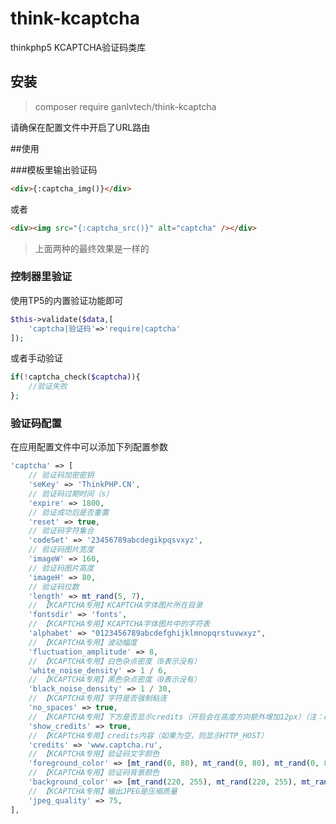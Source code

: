 # think-kcaptcha

thinkphp5 KCAPTCHA验证码类库

## 安装

> composer require ganlvtech/think-kcaptcha

请确保在配置文件中开启了URL路由

##使用

###模板里输出验证码

```html
<div>{:captcha_img()}</div>
```

或者

```html
<div><img src="{:captcha_src()}" alt="captcha" /></div>
```

> 上面两种的最终效果是一样的

### 控制器里验证

使用TP5的内置验证功能即可

```php
$this->validate($data,[
    'captcha|验证码'=>'require|captcha'
]);
```

或者手动验证

```php
if(!captcha_check($captcha)){
    //验证失败
};
```

### 验证码配置

在应用配置文件中可以添加下列配置参数

```php
'captcha' => [
    // 验证码加密密钥
    'seKey' => 'ThinkPHP.CN',
    // 验证码过期时间（s）
    'expire' => 1800,
    // 验证成功后是否重置
    'reset' => true,
    // 验证码字符集合
    'codeSet' => '23456789abcdegikpqsvxyz',
    // 验证码图片宽度
    'imageW' => 160,
    // 验证码图片高度
    'imageH' => 80,
    // 验证码位数
    'length' => mt_rand(5, 7),
    // 【KCAPTCHA专用】KCAPTCHA字体图片所在目录
    'fontsdir' => 'fonts',
    // 【KCAPTCHA专用】KCAPTCHA字体图片中的字符表
    'alphabet' => "0123456789abcdefghijklmnopqrstuvwxyz",
    // 【KCAPTCHA专用】波动幅度
    'fluctuation_amplitude' => 8,
    // 【KCAPTCHA专用】白色杂点密度（0表示没有）
    'white_noise_density' => 1 / 6,
    // 【KCAPTCHA专用】黑色杂点密度（0表示没有）
    'black_noise_density' => 1 / 30,
    // 【KCAPTCHA专用】字符是否强制粘连
    'no_spaces' => true,
    // 【KCAPTCHA专用】下方是否显示credits（开启会在高度方向额外增加12px）（注：credit表示对原作者及其他有贡献者的谢启、及鸣谢者姓名）
    'show_credits' => true,
    // 【KCAPTCHA专用】credits内容（如果为空，则显示HTTP_HOST）
    'credits' => 'www.captcha.ru',
    // 【KCAPTCHA专用】验证码文字颜色
    'foreground_color' => [mt_rand(0, 80), mt_rand(0, 80), mt_rand(0, 80)],
    // 【KCAPTCHA专用】验证码背景颜色
    'background_color' => [mt_rand(220, 255), mt_rand(220, 255), mt_rand(220, 255)],
    // 【KCAPTCHA专用】输出JPEG是压缩质量
    'jpeg_quality' => 75,
],
```
